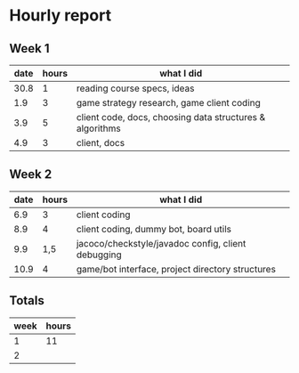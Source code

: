 # Hourly report

## Week 1
date | hours | what I did
------------ | ------------- | -----------------------------------------------
30.8 | 1 | reading course specs, ideas
1.9 | 3 | game strategy research, game client coding
3.9 | 5 | client code, docs, choosing data structures & algorithms 
4.9 | 3 | client, docs

## Week 2
date | hours | what I did
------------ | ------------- | -----------------------------------------------
6.9 | 3 | client coding
8.9 | 4 | client coding, dummy bot, board utils 
9.9 | 1,5 | jacoco/checkstyle/javadoc config, client debugging
10.9 | 4 | game/bot interface, project directory structures

## Totals
week | hours
------|------
1 | 11
2 |
